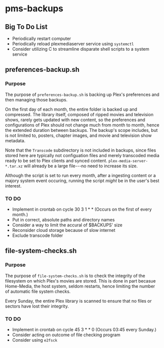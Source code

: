 # pms-backups

## Big To Do List
* Periodically restart computer
* Periodically reload plexmediaserver service using `systemctl`
* Consider utilizing C to streamline disparate shell scripts to a system service

## preferences-backup.sh

### Purpose
The purpose of `preferences-backup.sh` is backing up Plex's preferences and then managing those backups.

On the first day of each month, the entire folder is backed up and compressed. The library itself, composed of ripped movies and television shows, rarely gets updated with new content, so the preferences and configurations of Plex should not change much from month to month, hence the extended duration between backups. The backup's scope includes, but is not limited to, posters, chapter images, and movie and television show metadata.

Note that the `Transcode` subdirectory is not included in backups, since files stored here are typically not configuation files and merely transcoded media ready to be set to Plex clients and synced content. `plex-media-server-*.tar.xz` will already be a large file---no need to increase its size.

Although the script is set to run every month, after a ingesting content or a majory system event occuring, running the script *might* be in the user's best interest.

### TO DO 
* Implement in crontab on cycle 30 3 1 * * (Occurs on the first of every month.)
* Put in correct, absolute paths and directory names
* Consider a way to limit the accural of $BACKUPS' size
* Reconsider cloud storage because of slow internet
* Exclude transcode folder

## file-system-checks.sh

### Purpose
The purpose of `file-system-checks.sh` is to check the integrity of the filesystem on which Plex's movies are stored. This is done in part becasue Home-Media, the host system, seldom restarts, hence limiting the number of automatic file system checks.

Every Sunday, the entire Plex library is scanned to ensure that no files or sectors have lost their integrity.

### TO DO
* Implement in crontab on cycle 45 3 * * 0 (Occurs 03:45 every Sunday.)
* Consider acting on outcome of file checking program
* Consider using `e2fsck`
